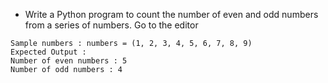 * Write a Python program to count the number of even and odd numbers from a series of numbers. Go to the editor

```
Sample numbers : numbers = (1, 2, 3, 4, 5, 6, 7, 8, 9) 
Expected Output :
Number of even numbers : 5
Number of odd numbers : 4
```